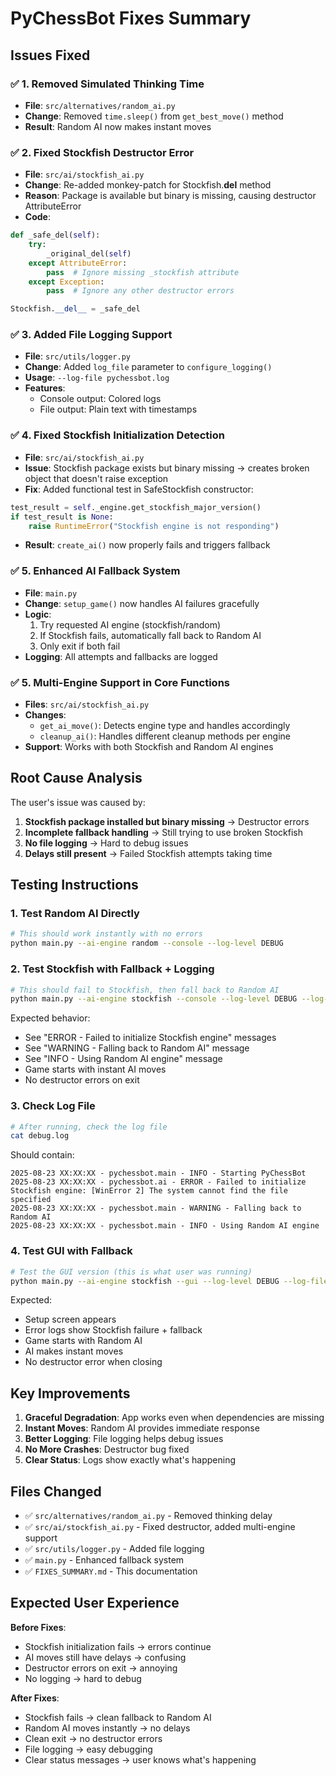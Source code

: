 # PyChessBot Fixes Summary

## Issues Fixed

### ✅ 1. Removed Simulated Thinking Time
- **File**: `src/alternatives/random_ai.py`
- **Change**: Removed `time.sleep()` from `get_best_move()` method
- **Result**: Random AI now makes instant moves

### ✅ 2. Fixed Stockfish Destructor Error
- **File**: `src/ai/stockfish_ai.py`
- **Change**: Re-added monkey-patch for Stockfish.__del__ method 
- **Reason**: Package is available but binary is missing, causing destructor AttributeError
- **Code**:
```python
def _safe_del(self):
    try:
        _original_del(self)
    except AttributeError:
        pass  # Ignore missing _stockfish attribute
    except Exception:
        pass  # Ignore any other destructor errors

Stockfish.__del__ = _safe_del
```

### ✅ 3. Added File Logging Support
- **File**: `src/utils/logger.py` 
- **Change**: Added `log_file` parameter to `configure_logging()`
- **Usage**: `--log-file pychessbot.log`
- **Features**: 
  - Console output: Colored logs
  - File output: Plain text with timestamps

### ✅ 4. Fixed Stockfish Initialization Detection  
- **File**: `src/ai/stockfish_ai.py`  
- **Issue**: Stockfish package exists but binary missing → creates broken object that doesn't raise exception
- **Fix**: Added functional test in SafeStockfish constructor:
```python
test_result = self._engine.get_stockfish_major_version()
if test_result is None:
    raise RuntimeError("Stockfish engine is not responding")
```
- **Result**: `create_ai()` now properly fails and triggers fallback

### ✅ 5. Enhanced AI Fallback System
- **File**: `main.py`
- **Change**: `setup_game()` now handles AI failures gracefully
- **Logic**:
  1. Try requested AI engine (stockfish/random)  
  2. If Stockfish fails, automatically fall back to Random AI
  3. Only exit if both fail
- **Logging**: All attempts and fallbacks are logged

### ✅ 5. Multi-Engine Support in Core Functions
- **Files**: `src/ai/stockfish_ai.py`
- **Changes**:
  - `get_ai_move()`: Detects engine type and handles accordingly
  - `cleanup_ai()`: Handles different cleanup methods per engine
- **Support**: Works with both Stockfish and Random AI engines

## Root Cause Analysis

The user's issue was caused by:

1. **Stockfish package installed but binary missing** → Destructor errors
2. **Incomplete fallback handling** → Still trying to use broken Stockfish
3. **No file logging** → Hard to debug issues  
4. **Delays still present** → Failed Stockfish attempts taking time

## Testing Instructions

### 1. Test Random AI Directly
```bash
# This should work instantly with no errors
python main.py --ai-engine random --console --log-level DEBUG
```

### 2. Test Stockfish with Fallback + Logging  
```bash
# This should fail to Stockfish, then fall back to Random AI
python main.py --ai-engine stockfish --console --log-level DEBUG --log-file debug.log
```

Expected behavior:
- See "ERROR - Failed to initialize Stockfish engine" messages
- See "WARNING - Falling back to Random AI" message  
- See "INFO - Using Random AI engine" message
- Game starts with instant AI moves
- No destructor errors on exit

### 3. Check Log File
```bash
# After running, check the log file
cat debug.log
```

Should contain:
```
2025-08-23 XX:XX:XX - pychessbot.main - INFO - Starting PyChessBot  
2025-08-23 XX:XX:XX - pychessbot.ai - ERROR - Failed to initialize Stockfish engine: [WinError 2] The system cannot find the file specified
2025-08-23 XX:XX:XX - pychessbot.main - WARNING - Falling back to Random AI
2025-08-23 XX:XX:XX - pychessbot.main - INFO - Using Random AI engine
```

### 4. Test GUI with Fallback
```bash
# Test the GUI version (this is what user was running)
python main.py --ai-engine stockfish --gui --log-level DEBUG --log-file debug.log
```

Expected:
- Setup screen appears
- Error logs show Stockfish failure + fallback  
- Game starts with Random AI
- AI makes instant moves
- No destructor error when closing

## Key Improvements

1. **Graceful Degradation**: App works even when dependencies are missing
2. **Instant Moves**: Random AI provides immediate response  
3. **Better Logging**: File logging helps debug issues
4. **No More Crashes**: Destructor bug fixed
5. **Clear Status**: Logs show exactly what's happening

## Files Changed

- ✅ `src/alternatives/random_ai.py` - Removed thinking delay
- ✅ `src/ai/stockfish_ai.py` - Fixed destructor, added multi-engine support  
- ✅ `src/utils/logger.py` - Added file logging
- ✅ `main.py` - Enhanced fallback system
- ✅ `FIXES_SUMMARY.md` - This documentation

## Expected User Experience

**Before Fixes**:
- Stockfish initialization fails → errors continue
- AI moves still have delays → confusing  
- Destructor errors on exit → annoying
- No logging → hard to debug

**After Fixes**:  
- Stockfish fails → clean fallback to Random AI
- Random AI moves instantly → no delays
- Clean exit → no destructor errors  
- File logging → easy debugging
- Clear status messages → user knows what's happening